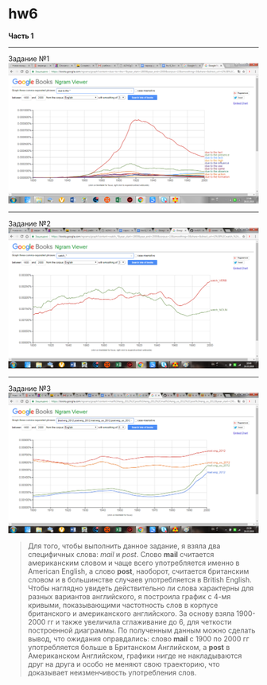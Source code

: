 # hw6
**Часть 1**
***
Задание №1
![](https://github.com/avvylegzhanina/hw6/blob/master/%D0%93%D1%80%D0%B0%D1%84%D0%B8%D0%BA.png)
***
Задание №2
![](https://github.com/avvylegzhanina/hw6/blob/master/%D0%B3%D1%80%D0%B0%D1%84%D0%B8%D0%BA%2022.png)
***
Задание №3
![](https://github.com/avvylegzhanina/hw6/blob/master/%D0%93%D1%80%D0%B0%D1%84%D0%B8%D0%BA3.png)
> Для того, чтобы выполнить данное задание, я взяла два специфичных слова: *mail* и *post*. Слово **mail** считается американским словом и чаще всего употребляется именно в American English, а слово **post**, наоборот, считается британским словом и в большинстве случаев употребляется в British English. Чтобы наглядно увидеть действительно ли слова характерны для разных вариантов английского, я построила график с 4-мя кривыми, показывающими частотность слов в корпусе британского и американского английского. За основу взяла 1900-2000 гг и также увеличила сглаживание до 6, для четкости построенной диаграммы. По полученным данным можно сделать вывод, что ожидания оправдались: слово **mail**  с 1900 по 2000 гг употребляется больше в Британском Английском, а **post**  в Американском Английском, графики нигде не накладываются друг на друга и особо не меняют свою траекторию, что доказывает неизменчивость употребления слов.
